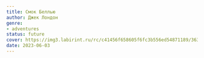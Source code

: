 ```yaml
---
title: Смок Беллью
author: Джек Лондон
genre:
- adventures
status: future
cover: https://img3.labirint.ru/rc/c41456f658605f6fc3b556ed54871189/363x561q80/books86/859333/cover.jpg?1653978427
date: 2023-06-03
---
```


